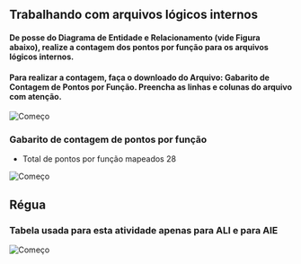 ## Trabalhando com arquivos lógicos internos

#### De posse do Diagrama de Entidade e Relacionamento (vide Figura abaixo), realize a contagem dos pontos por função para os arquivos lógicos internos.
#### Para realizar a contagem, faça o downloado do Arquivo: Gabarito de Contagem de Pontos por Função. Preencha as linhas e colunas do arquivo com atenção.

![Começo](https://github.com/AlexDeSaran/Estimativas-Metricas-Software/blob/main/Atividades_Desenvolvidas/Atividade_01/der-vendas.png)


### Gabarito de contagem de pontos por função

* Total de pontos por função mapeados 28

![Começo](https://github.com/AlexDeSaran/Estimativas-Metricas-Software/blob/main/Atividades_Desenvolvidas/Atividade_01/gabarito.png)


## Régua
### Tabela usada para esta atividade apenas para ALI e para AIE

![Começo](https://github.com/AlexDeSaran/Estimativas-Metricas-Software/blob/main/Atividades_Desenvolvidas/Atividade_01/Regua01.png)
